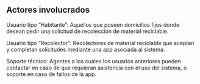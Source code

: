 ## Actores involucrados

Usuario tipo “Habitante”: Aquellos que poseen domicilios fijos donde desean pedir una solicitud de recolección de material reciclable.

Usuario tipo “Recolector”: Recolectores de material reciclable que aceptan y completan solicitudes mediante una app asociada al sistema.

Soporte técnico: Agentes a los cuales los usuarios anteriores pueden contactar en caso de que requieran asistencia con el uso del sistema, o soporte en caso de fallos de la app.
